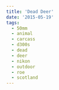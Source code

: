 ```yaml
---
title: 'Dead Deer'
date: '2015-05-19'
tags:
  - 50mm
  - animal
  - carcass
  - d300s
  - dead
  - deer
  - nikon
  - outdoor
  - roe
  - scotland
---
```

